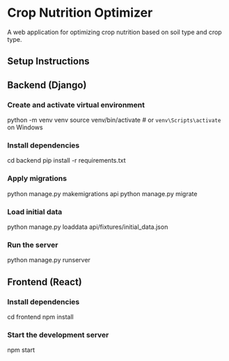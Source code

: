 # Crop Nutrition Optimizer

A web application for optimizing crop nutrition based on soil type and crop type.

## Setup Instructions

## Backend (Django)

### Create and activate virtual environment
python -m venv venv
source venv/bin/activate  # or `venv\Scripts\activate` on Windows

### Install dependencies
cd backend
pip install -r requirements.txt

### Apply migrations
python manage.py makemigrations api
python manage.py migrate

### Load initial data
python manage.py loaddata api/fixtures/initial_data.json

### Run the server
python manage.py runserver

## Frontend (React)

### Install dependencies
cd frontend
npm install

### Start the development server
npm start